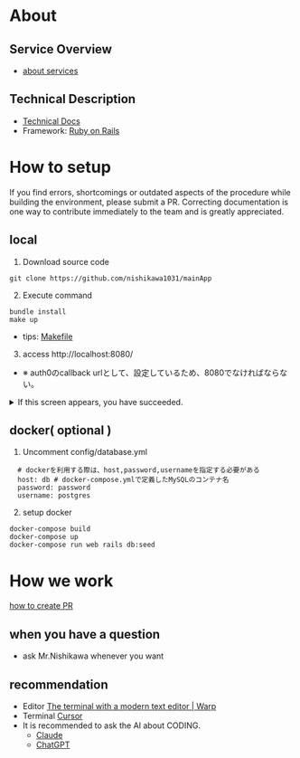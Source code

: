 # About
##  Service Overview
- [about services](/documents/about.md)

## Technical Description
- [Technical Docs](documents/technical_docs/Readme.md)
- Framework: [Ruby on Rails](documents/for_rails_beginners/rails.md)


# How to setup
If you find errors, shortcomings or outdated aspects of the procedure while building the environment, please submit a PR. Correcting documentation is one way to contribute immediately to the team and is greatly appreciated.

## local
1. Download source code
```
git clone https://github.com/nishikawa1031/mainApp
```
2. Execute command
```
bundle install
make up
```
* tips: [Makefile](/Makefile)

3. access http://localhost:8080/
* ※ auth0のcallback urlとして、設定しているため、8080でなければならない。
<details><summary>If this screen appears, you have succeeded.</summary>
<img width="1436" alt="スクリーンショット 2024-07-30 22 14 24" src="https://github.com/user-attachments/assets/753d2e88-ff63-4e1f-b2b4-3ceb715aa77a">
</details>

## docker( optional )
1. Uncomment
config/database.yml
```
  # dockerを利用する際は、host,password,usernameを指定する必要がある
  host: db # docker-compose.ymlで定義したMySQLのコンテナ名
  password: password
  username: postgres
```
2. setup docker
```
docker-compose build
docker-compose up
docker-compose run web rails db:seed
```

# How we work

[how to create PR](documents/work_way/pr.md)

## when you have a question
* ask Mr.Nishikawa whenever you want

## recommendation
* Editor
[The terminal with a modern text editor \| Warp](https://www.warp.dev/text-editor)
* Terminal
[Cursor](https://www.cursor.com/)
* It is recommended to ask the AI about CODING.
  * [Claude](https://claude.ai/new)
  * [ChatGPT](https://chatgpt.com/)
